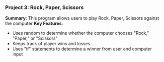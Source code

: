### Project 3: Rock, Paper, Scissors
**Summary**: This program allows users to play Rock, Paper, Scissors against the computer
**Key Features**: 
- Uses random to determine whether the computer chooses "Rock," "Paper," or "Scissors"
- Keeps track of player wins and losses
- Uses "if" statements to determine a winner from user and computer input
